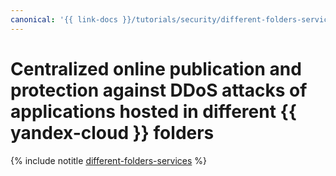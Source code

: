 ```yaml
---
canonical: '{{ link-docs }}/tutorials/security/different-folders-services'
---
```


# Centralized online publication and protection against DDoS attacks of applications hosted in different {{ yandex-cloud }} folders

{% include notitle [different-folders-services](../../_tutorials/security/different-folders-services.md) %}